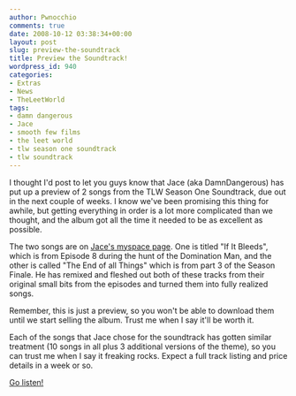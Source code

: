 ```yaml
---
author: Pwnocchio
comments: true
date: 2008-10-12 03:38:34+00:00
layout: post
slug: preview-the-soundtrack
title: Preview the Soundtrack!
wordpress_id: 940
categories:
- Extras
- News
- TheLeetWorld
tags:
- damn dangerous
- Jace
- smooth few films
- the leet world
- tlw season one soundtrack
- tlw soundtrack
---
```


I thought I'd post to let you guys know that Jace (aka DamnDangerous) has put up a preview of 2 songs from the TLW Season One Soundtrack, due out in the next couple of weeks. I know we've been promising this thing for awhile, but getting everything in order is a lot more complicated than we thought, and the album got all the time it needed to be as excellent as possible.

The two songs are on [Jace's myspace page](http://www.myspace.com/damndangerous). One is titled "If It Bleeds", which is from Episode 8 during the hunt of the Domination Man, and the other is called "The End of all Things" which is from part 3 of the Season Finale. He has remixed and fleshed out both of these tracks from their original small bits from the episodes and turned them into fully realized songs.

Remember, this is just a preview, so you won't be able to download them until we start selling the album. Trust me when I say it'll be worth it.

Each of the songs that Jace chose for the soundtrack has gotten similar treatment (10 songs in all plus 3 additional versions of the theme), so you can trust me when I say it freaking rocks. Expect a full track listing and price details in a week or so.

[Go listen!](http://www.myspace.com/damndangerous)
